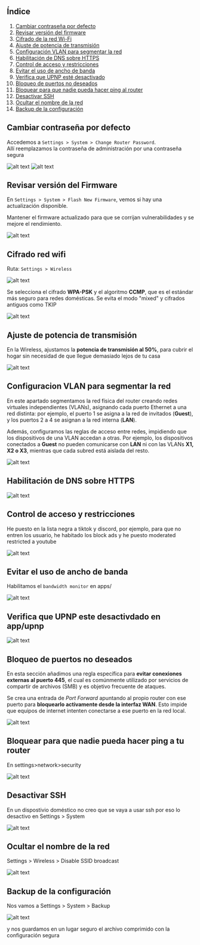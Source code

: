 
## Índice

1. [Cambiar contraseña por defecto](#cambiar-contraseña-por-defecto)  
2. [Revisar versión del firmware](#revisar-versión-del-firmware)  
3. [Cifrado de la red Wi-Fi](#cifrado-red-wifi)  
4. [Ajuste de potencia de transmisión](#ajuste-de-potencia-de-transmisión)  
5. [Configuración VLAN para segmentar la red](#configuracion-vlan-para-segmentar-la-red)  
6. [Habilitación de DNS sobre HTTPS](#habilitación-de-dns-sobre-https)  
7. [Control de acceso y restricciones](#control-de-acceso-y-restricciones)  
8. [Evitar el uso de ancho de banda](#evitar-el-uso-de-ancho-de-banda)  
9. [Verifica que UPNP esté desactivado](#verifica-que-upnp-este-desactivdado-en-appupnp)  
10. [Bloqueo de puertos no deseados](#bloqueo-de-puertos-no-deseados)  
11. [Bloquear para que nadie pueda hacer ping al router](#bloquear-para-que-nadie-pueda-hacer-ping-a-tu-router)  
12. [Desactivar SSH](#desactivar-ssh)  
13. [Ocultar el nombre de la red](#ocultar-el-nombre-de-la-red)  
14. [Backup de la configuración](#backup-de-la-configuración)

## Cambiar contraseña por defecto

Accedemos a `Settings > System > Change Router Password`.  
Allí reemplazamos la contraseña de administración por una contraseña segura

![alt text](<img/Pasted image 20250323204547.png>)
![alt text](<img/Pasted image 20250323204613.png>)

## Revisar versión del Firmware

En `Settings > System > Flash New Firmware`, vemos si hay una actualización disponible.  

Mantener el firmware actualizado para que se corrijan vulnerabilidades y se mejore el rendimiento.

![alt text](<img/Pasted image 20250323204931.png>)

## Cifrado red wifi

Ruta: `Settings > Wireless`

![alt text](<img/Pasted image 20250323205837.png>)

Se selecciona el cifrado **WPA-PSK** y el algoritmo **CCMP**, que es el estándar más seguro para redes domésticas. Se evita el modo "mixed" y cifrados antiguos como TKIP

![alt text](<img/Pasted image 20250323210104.png>)

## Ajuste de potencia de transmisión 

En la Wireless, ajustamos la **potencia de transmisión al 50%**, para cubrir el hogar sin necesidad de que llegue demasiado lejos de tu casa

![alt text](<img/Pasted image 20250323210713.png>)

## Configuracion VLAN para segmentar la red 

En este apartado segmentamos la red física del router creando redes virtuales independientes (VLANs), asignando cada puerto Ethernet a una red distinta: por ejemplo, el puerto 1 se asigna a la red de invitados (**Guest**), y los puertos 2 a 4 se asignan a la red interna (**LAN**).

Además, configuramos las reglas de acceso entre redes, impidiendo que los dispositivos de una VLAN accedan a otras. Por ejemplo, los dispositivos conectados a **Guest** no pueden comunicarse con **LAN** ni con las VLANs **X1, X2 o X3**, mientras que cada subred está aislada del resto.

![alt text](<img/Pasted image 20250323211052.png>)

## Habilitación de DNS sobre HTTPS

![alt text](<img/Pasted image 20250323211357.png>)

## Control de acceso y restricciones

He puesto en la lista negra a tiktok y discord, por ejemplo, para que no entren los usuario, he habitado los block ads y he puesto moderated restricted a youtube

![alt text](<img/Pasted image 20250323211704.png>)

## Evitar el uso de ancho de banda

Habilitamos el `bandwidth monitor` en apps/

![alt text](<img/Pasted image 20250323211950.png>)

## Verifica que UPNP este desactivdado en app/upnp 

![alt text](<img/Pasted image 20250323212627.png>)

## Bloqueo de puertos no deseados

En esta sección añadimos una regla específica para **evitar conexiones externas al puerto 445**, el cual es comúnmente utilizado por servicios de compartir de archivos (SMB) y es objetivo frecuente de ataques.

Se crea una entrada de _Port Forward_ apuntando al propio router con ese puerto para **bloquearlo activamente desde la interfaz WAN**. Esto impide que equipos de internet intenten conectarse a ese puerto en la red local.

![alt text](<img/Pasted image 20250323212935.png>)

## Bloquear para que nadie pueda hacer ping a tu router 

En settings>network>security

![alt text](<img/Pasted image 20250323213120.png>)

## Desactivar SSH

En un dispostivio doméstico no creo que se vaya a usar ssh por eso lo desactivo en Settings > System

![alt text](<img/Pasted image 20250323214817.png>)

## Ocultar el nombre de la red

Settings > Wireless > Disable SSID broadcast

![alt text](<img/Pasted image 20250323215035.png>)

## Backup de la configuración

Nos vamos a Settings > System > Backup

![alt text](<img/Pasted image 20250323215155.png>)

y nos guardamos en un lugar seguro el archivo comprimido con la configuración segura

